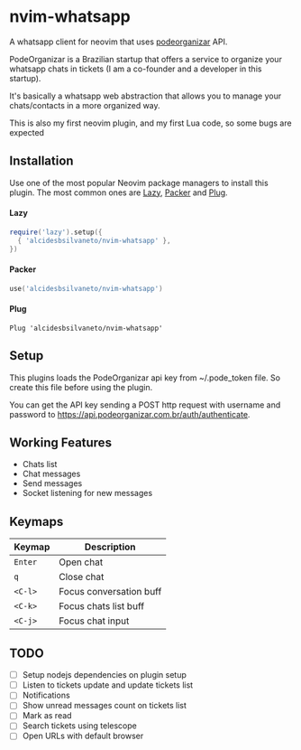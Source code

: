 # nvim-whatsapp

A whatsapp client for neovim that uses [podeorganizar](https://podeorganizar.com.br) API.

PodeOrganizar is a Brazilian startup that offers a service to organize your whatsapp chats in tickets (I am a co-founder and a developer in this startup).

It's basically a whatsapp web abstraction that allows you to manage your chats/contacts in a more organized way.

This is also my first neovim plugin, and my first Lua code, so some bugs are expected

## Installation

Use one of the most popular Neovim package managers to install this plugin. The most common ones are [Lazy](https://github.com/folke/lazy.nvim), [Packer](https://github.com/wbthomason/packer.nvim) and [Plug](https://github.com/junegunn/vim-plug).

#### Lazy

```lua
require('lazy').setup({
  { 'alcidesbsilvaneto/nvim-whatsapp' },
})
```

#### Packer

```lua
use('alcidesbsilvaneto/nvim-whatsapp')
```

#### Plug

```viml
Plug 'alcidesbsilvaneto/nvim-whatsapp'
```

## Setup

This plugins loads the PodeOrganizar api key from ~/.pode_token file. So create this file before using the plugin.

You can get the API key sending a POST http request with username and password to https://api.podeorganizar.com.br/auth/authenticate.

## Working Features

- Chats list
- Chat messages
- Send messages
- Socket listening for new messages

## Keymaps

| Keymap  | Description             |
| ------- | ----------------------- |
| `Enter` | Open chat               |
| `q`     | Close chat              |
| `<C-l>` | Focus conversation buff |
| `<C-k>` | Focus chats list buff   |
| `<C-j>` | Focus chat input        |

## TODO

- [ ] Setup nodejs dependencies on plugin setup
- [ ] Listen to tickets update and update tickets list
- [ ] Notifications
- [ ] Show unread messages count on tickets list
- [ ] Mark as read
- [ ] Search tickets using telescope
- [ ] Open URLs with default browser
